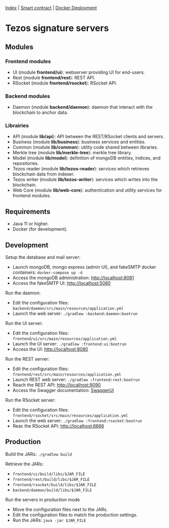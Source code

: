 [Index](./README.md) | [Smart contract](contract/README.md) | [Docker Deployment](./DockerDeployment.md)

# Tezos signature servers 

## Modules

### Frontend modules

* UI (module **frontend/ui**): webserver providing UI for end-users.
* Rest (module **frontend/rest**): REST API.
* RSocket (module **frontend/rsocket**): RSocket API.

### Backend modules

* Daemon (module **backend/daemon**): daemon that interact with the blockchain to anchor data.

### Librairies

* API (module **lib/api**): API between the REST/RSocket clients and servers.
* Business (module **lib/business**): business services and entities.
* Common (module **lib/common**): utility code shared between libraries.
* Merkle tree (module **lib/merkle-tree**): merkle tree library.
* Model (module **lib/model**): definition of mongoDB entities, indices, and repositories.
* Tezos reader (module **lib/tezos-reader**): services which retrieves blockchain data from indexer.
* Tezos writer (module **lib/tezos-writer**): services which writes into the blockchain.
* Web Core (module **lib/web-core**): authentication and utility services for frontend modules. 

## Requirements

* Java 11 or higher.
* Docker (for development).

## Development

Setup the database and mail server:
* Launch mongoDB, mongo express (admin UI), and fakeSMTP docker containers: `docker-compose up -d`
* Access the mongoDB administration: [http://localhost:8081](http://localhost:8081)
* Access the fakeSMTP UI: [http://localhost:5080](http://localhost:5080)

Run the daemon:
* Edit the configuration files: `backend/daemon/src/main/resources/application.yml`
* Launch the web server: `./gradlew :backend:daemon:bootrun`

Run the UI server:
* Edit the configuration files: `frontend/ui/src/main/resources/application.yml`
* Launch the UI server: `./gradlew :frontend:ui:bootrun`
* Access the UI: [http://localhost:8080](http://localhost:8080)

Run the REST server:
* Edit the configuration files: `frontend/rest/src/main/resources/application.yml`
* Launch REST web server: `./gradlew :frontend:rest:bootrun`
* Reach the REST API: [http://localhost:9090](http://localhost:9090)
* Access the Swagger documentation: [SwaggerUI](http://localhost:9090/swagger-ui.html)

Run the RSocket server:
* Edit the configuration files: `frontend/rsocket/src/main/resources/application.yml`
* Launch the web server: `./gradlew :frontend:rsocket:bootrun`
* Reac the RSocket API: [http://localhost:6666](http://localhost:6666)

## Production

Build the JARs: `./gradlew build`

Retrieve the JARs:
* `frontend/ui/build/libs/$JAR_FILE`
* `frontend/rest/build/libs/$JAR_FILE`
* `frontend/rsocket/build/libs/$JAR_FILE`
* `backend/daemon/build/libs/$JAR_FILE`

Run the servers in production mode
* Move the configuration files next to the JARs.
* Edit the configuration files to match the production settings.
* Run the JARs: `java -jar $JAR_FILE`
